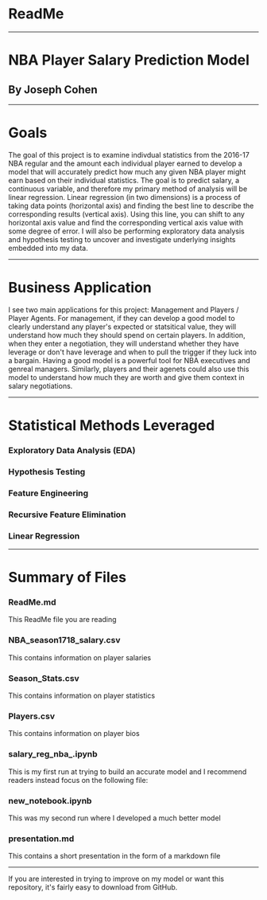# ReadMe

***

# NBA Player Salary Prediction Model

## By Joseph Cohen

***

# Goals

The goal of this project is to examine indivdual statistics from the 2016-17 NBA regular and the amount each individual player earned to develop a model that will accurately predict how much any given NBA player might earn based on their individual statistics. The goal is to predict salary, a continuous variable, and therefore my primary method of analysis will be linear regression. Linear regression (in two dimensions) is a process of taking data points (horizontal axis) and finding the best line to describe the corresponding results (vertical axis). Using this line, you can shift to any horizontal axis value and find the corresponding vertical axis value with some degree of error. I will also be performing exploratory data analysis and hypothesis testing to uncover and investigate underlying insights embedded into my data.

***

# Business Application

I see two main applications for this project: Management and Players / Player Agents. For management, if they can develop a good model to clearly understand any player's expected or statsitical value, they will understand how much they should spend on certain players. In addition, when they enter a negotiation, they will understand whether they have leverage or don't have leverage and when to pull the trigger if they luck into a bargain. Having a good model is a powerful tool for NBA executives and genreal managers. Similarly, players and their agenets could also use this model to understand how much they are worth and give them context in salary negotiations. 

***

# Statistical Methods Leveraged

### Exploratory Data Analysis (EDA)

### Hypothesis Testing

### Feature Engineering

### Recursive Feature Elimination

### Linear Regression

***

# Summary of Files

### ReadMe.md

This ReadMe file you are reading

### NBA_season1718_salary.csv

This contains information on player salaries

### Season_Stats.csv

This contains information on player statistics

### Players.csv

This contains information on player bios

### salary_reg_nba_.ipynb

This is my first run at trying to build an accurate model and I recommend readers instead focus on the following file:

### new_notebook.ipynb

This was my second run where I developed a much better model

### presentation.md

This contains a short presentation in the form of a markdown file

***

If you are interested in trying to improve on my model or want this repository, it's fairly easy to download from GitHub.